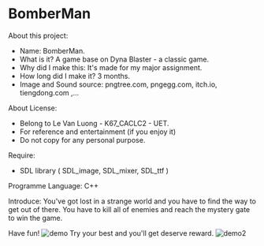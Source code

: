 # BomberMan

About this project:
- Name: BomberMan.
- What is it? A game base on Dyna Blaster - a classic game.
- Why did I make this: It's made for my major assignment.
- How long did I make it? 3 months.
- Image and Sound source: pngtree.com, pngegg.com, itch.io, tiengdong.com ,...

About License:
- Belong to Le Van Luong - K67_CACLC2 - UET.
- For reference and entertainment (if you enjoy it)
- Do not copy for any personal purpose. 

Require:
- SDL library ( SDL_image, SDL_mixer, SDL_ttf )

Programme Language: C++

Introduce: 
You've got lost in a strange world and you have to find the way to get out of there. You have to kill all of enemies and reach the mystery gate to win the game.

Have fun!
![demo](https://user-images.githubusercontent.com/124850605/233129677-d3e6ec1c-48be-41aa-9434-822e9e979d68.png)
Try your best and you'll get deserve reward.
![demo2](https://user-images.githubusercontent.com/124850605/233130963-563862a5-d250-4434-968a-2910edd3e8f1.png)

